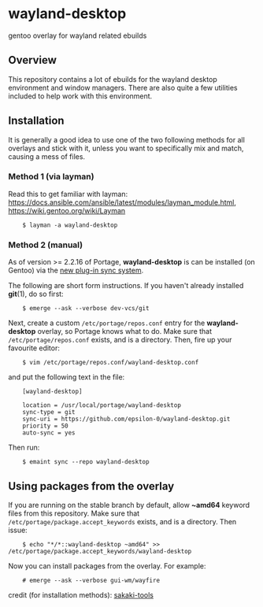 # wayland-desktop
gentoo overlay for wayland related ebuilds

## Overview
This repository contains a lot of ebuilds for the wayland desktop environment and window managers. There are also quite a few utilities included to help work with this environment.

## Installation

It is generally a good idea to use one of the two following methods for all overlays and stick with it, unless you want to specifically mix and match, causing a mess of files.

### Method 1 (via layman)
Read this to get familiar with layman: https://docs.ansible.com/ansible/latest/modules/layman_module.html, https://wiki.gentoo.org/wiki/Layman

```
    $ layman -a wayland-desktop
```

### Method 2 (manual)

As of version >= 2.2.16 of Portage, **wayland-desktop** is can be installed (on Gentoo) via the [new plug-in sync system](https://wiki.gentoo.org/wiki/Project:Portage/Sync).

The following are short form instructions. If you haven't already installed **git**(1), do so first:

```
    $ emerge --ask --verbose dev-vcs/git 
```

Next, create a custom `/etc/portage/repos.conf` entry for the **wayland-desktop** overlay, so Portage knows what to do. Make sure that `/etc/portage/repos.conf` exists, and is a directory. Then, fire up your favourite editor:

```
    $ vim /etc/portage/repos.conf/wayland-desktop.conf
```

and put the following text in the file:

```
    [wayland-desktop]

    location = /usr/local/portage/wayland-desktop
    sync-type = git
    sync-uri = https://github.com/epsilon-0/wayland-desktop.git
    priority = 50
    auto-sync = yes
```

Then run:

```
    $ emaint sync --repo wayland-desktop
```

## Using packages from the overlay
If you are running on the stable branch by default, allow **~amd64** keyword files from this repository. Make sure that `/etc/portage/package.accept_keywords` exists, and is a directory. Then issue:

```
    $ echo "*/*::wayland-desktop ~amd64" >> /etc/portage/package.accept_keywords/wayland-desktop
```

Now you can install packages from the overlay. For example:

```
    # emerge --ask --verbose gui-wm/wayfire
```

credit (for installation methods): [sakaki-tools](https://github.com/sakaki-/sakaki-tools)
